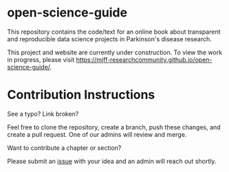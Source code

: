 # open-science-guide

This repository contains the code/text for an online book about transparent and reproducible data science projects in Parkinson's disease research.

This project and website are currently under construction. To view the work in progress, please visit https://mjff-researchcommunity.github.io/open-science-guide/.

# Contribution Instructions

See a typo? Link broken? 

Feel free to clone the repository, create a branch, push these changes, and create a pull request. One of our admins will review and merge.

Want to contribute a chapter or section? 

Please submit an [issue](https://github.com/MJFF-ResearchCommunity/open-science-guide/issues) with your idea and an admin will reach out shortly.